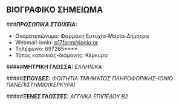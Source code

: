    ## ΒΙΟΓΡΑΦΙΚΟ ΣΗΜΕΙΩΜΑ

###_**ΠΡΟΣΩΠΙΚΑ ΣΤΟΙΧΕΙΑ:**_
 * Ονοματεπώνυμο: Φαρμάκη Ευτυχία-Μαρία-Δήμητρα
 * Webmail-ionio: p17farm@ionio.gr
 * Τηλέφωνο: 697265****
 * Τόπος κατοικιας-διαμονης: Κέρκυρα
 
#####**ΜΗΤΡΙΚΗ ΓΛΩΣΣΑ:**
  *ΕΛΛΗΝΙΚΑ*
  
#####**ΣΠΟΥΔΕΣ:**
  *ΦΟΙΤΗΤΙΑ ΤΜΗΜΑΤΟΣ ΠΛΗΡΟΦΟΡΙΚΗΣ-ΙΟΝΙΟ ΠΑΝΕΠΙΣΤΗΜΙΟ(ΚΕΡΚΥΡΑ)*
  
#####**ΞΕΝΕΣ ΓΛΩΣΣΕΣ:**
  *ΑΓΓΛΙΚΑ ΕΠΙΠΕΔΟΥ Β2*
  
 
 
 
 
  


